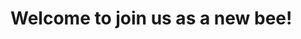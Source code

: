 # Welcome to join us as a new bee!

<!-- TEMPLATE:

site - name - desc

example:

http://localhost:1313/ - **test** - (Master)

-->
